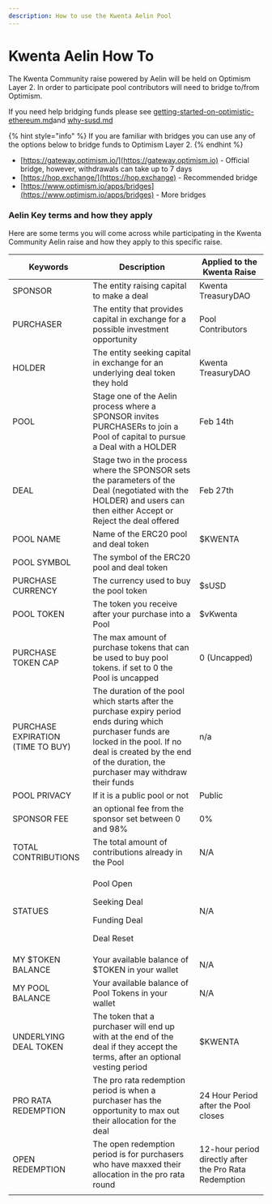 ```yaml
---
description: How to use the Kwenta Aelin Pool
---
```


# Kwenta Aelin How To

The Kwenta Community raise powered by Aelin will be held on Optimism Layer 2. In order to participate pool contributors will need to bridge to/from Optimism.

If you need help bridging funds please see [getting-started-on-optimistic-ethereum.md](../../../onboard/how-to-start-using-kwenta/getting-started-on-optimistic-ethereum.md "mention")and [why-susd.md](../../../onboard/how-to-start-using-kwenta/why-susd.md "mention")

{% hint style="info" %}
If you are familiar with bridges you can use any of the options below to bridge funds to Optimism Layer 2.
{% endhint %}

* [https://gateway.optimism.io/](https://gateway.optimism.io) - Official bridge, however, withdrawals can take up to 7 days
* [https://hop.exchange/](https://hop.exchange) - Recommended bridge
* [https://www.optimism.io/apps/bridges](https://www.optimism.io/apps/bridges) - More bridges

### Aelin Key terms and how they apply

Here are some terms you will come across while participating in the Kwenta Community Aelin raise and how they apply to this specific raise.

| Keywords                          | Description                                                                                                                                                                                                               | Applied to the Kwenta Raise                           |
| --------------------------------- | ------------------------------------------------------------------------------------------------------------------------------------------------------------------------------------------------------------------------- | ----------------------------------------------------- |
| SPONSOR                           | The entity raising capital to make a deal                                                                                                                                                                                 | Kwenta TreasuryDAO                                    |
| PURCHASER                         | The entity that provides capital in exchange for a possible investment opportunity                                                                                                                                        | Pool Contributors                                     |
| HOLDER                            | The entity seeking capital in exchange for an underlying deal token they hold                                                                                                                                             | Kwenta TreasuryDAO                                    |
| POOL                              | Stage one of the Aelin process where a SPONSOR invites PURCHASERs to join a Pool of capital to pursue a Deal with a HOLDER                                                                                                | Feb 14th                                              |
| DEAL                              | Stage two in the process where the SPONSOR sets the parameters of the Deal (negotiated with the HOLDER) and users can then either Accept or Reject the deal offered                                                       | Feb 27th                                              |
| POOL NAME                         | Name of the ERC20 pool and deal token                                                                                                                                                                                     | $KWENTA                                               |
| POOL SYMBOL                       | The symbol of the ERC20 pool and deal token                                                                                                                                                                               |                                                       |
| PURCHASE CURRENCY                 | The currency used to buy the pool token                                                                                                                                                                                   | $sUSD                                                 |
| POOL TOKEN                        | The token you receive after your purchase into a Pool                                                                                                                                                                     | $vKwenta                                              |
| PURCHASE TOKEN CAP                | The max amount of purchase tokens that can be used to buy pool tokens. if set to 0 the Pool is uncapped                                                                                                                   | 0 (Uncapped)                                          |
| PURCHASE EXPIRATION (TIME TO BUY) | The duration of the pool which starts after the purchase expiry period ends during which purchaser funds are locked in the pool. If no deal is created by the end of the duration, the purchaser may withdraw their funds | n/a                                                   |
| POOL PRIVACY                      | If it is a public pool or not                                                                                                                                                                                             | Public                                                |
| SPONSOR FEE                       | an optional fee from the sponsor set between 0 and 98%                                                                                                                                                                    | 0%                                                    |
| TOTAL CONTRIBUTIONS               | The total amount of contributions already in the Pool                                                                                                                                                                     | N/A                                                   |
| STATUES                           | <p>Pool Open</p><p>Seeking Deal</p><p>Funding Deal</p><p>Deal Reset</p>                                                                                                                                                   | N/A                                                   |
| MY $TOKEN BALANCE                 | Your available balance of $TOKEN in your wallet                                                                                                                                                                           | N/A                                                   |
| MY POOL BALANCE                   | Your available balance of Pool Tokens in your wallet                                                                                                                                                                      | N/A                                                   |
| UNDERLYING DEAL TOKEN             | The token that a purchaser will end up with at the end of the deal if they accept the terms, after an optional vesting period                                                                                             | $KWENTA                                               |
| PRO RATA REDEMPTION               | The pro rata redemption period is when a purchaser has the opportunity to max out their allocation for the deal                                                                                                           | 24 Hour Period after the Pool closes                  |
| OPEN REDEMPTION                   | The open redemption period is for purchasers who have maxxed their allocation in the pro rata round                                                                                                                       | 12-hour period directly after the Pro Rata Redemption |
|                                   |                                                                                                                                                                                                                           |                                                       |

